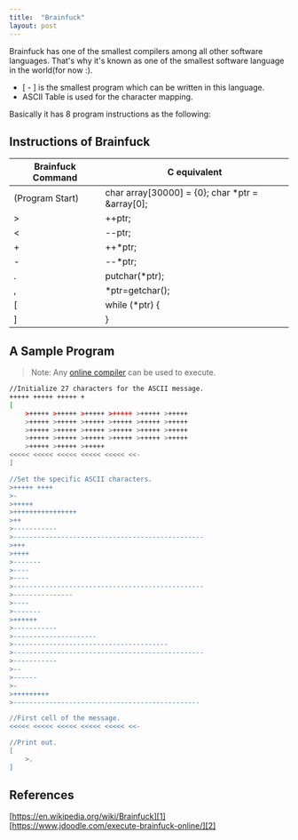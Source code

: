 ```yaml
---
title:  "Brainfuck"
layout: post
---
```


Brainfuck has one of the smallest compilers among all other software languages. That's why it's known as one of the smallest software language in the world(for now :). 

- [ - ] is the smallest program which can be written in this language.
- ASCII Table is used for the character mapping.

Basically it has 8 program instructions as the following:


## Instructions of Brainfuck

| Brainfuck Command | C equivalent |
| ------ | ------ |
| (Program Start) | char array[30000] = {0}; char *ptr = &array[0]; |
| > | ++ptr; |
| < | --ptr; |
| + | ++*ptr; |
| - | --*ptr; |
| . | putchar(*ptr); |
| , | *ptr=getchar(); |
| [ | while (*ptr) { |
| ] | } |

## A Sample Program
> Note: Any [online compiler] can be used to execute.

```sh
//Initialize 27 characters for the ASCII message.
+++++ +++++ +++++ +
[
    >+++++ >+++++ >+++++ >+++++ >+++++ >+++++
    >+++++ >+++++ >+++++ >+++++ >+++++ >+++++
    >+++++ >+++++ >+++++ >+++++ >+++++ >+++++
    >+++++ >+++++ >+++++ >+++++ >+++++ >+++++
    >+++++ >+++++ >+++++
<<<<< <<<<< <<<<< <<<<< <<<<< <<-
]

//Set the specific ASCII characters.
>+++++ ++++
>-
>+++++
>++++++++++++++++
>++
>-----------
>------------------------------------------------
>+++
>++++
>-------
>----
>----
>------------------------------------------------
>---------------
>----
>-------
>++++++
>-----------
>---------------------
>---------------------------------------
>------------------------------------------------
>-----------
>--
>------
>-
>+++++++++
>-----------------------------------------------

//First cell of the message.
<<<<< <<<<< <<<<< <<<<< <<<<< <<- 

//Print out.
[
    >.
]
```

## References
[https://en.wikipedia.org/wiki/Brainfuck][1]  
[https://www.jdoodle.com/execute-brainfuck-online/][2]

[1]: https://en.wikipedia.org/wiki/Brainfuck
[2]: https://www.jdoodle.com/execute-brainfuck-online/
[online compiler]: <https://www.jdoodle.com/execute-brainfuck-online/>
